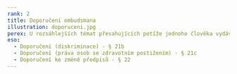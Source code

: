 ```yaml
---
rank: 2
title: Doporučení ombudsmana
illustration: doporuceni.jpg
perex: U rozsáhlejších témat přesahujících potíže jednoho člověka vydává ombudsman doporučení. Jsou určena orgánům v rámci celé země a jejich cílem je odstranění nedostatků, k řešení problému, ke zlepšení situace. Podkladem bývají výzkumy nebo některá rozsáhlá šetření. Nejčastěji jde o doporučení z oblasti práv lidí s postižením nebo k tématům z oblasti rovného zacházení.
eso:
  - Doporučení (diskriminace) - § 21b
  - Doporučení (práva osob se zdravotním postižením) - § 21c
  - Doporučení ke změně předpisů - § 22
---
```

